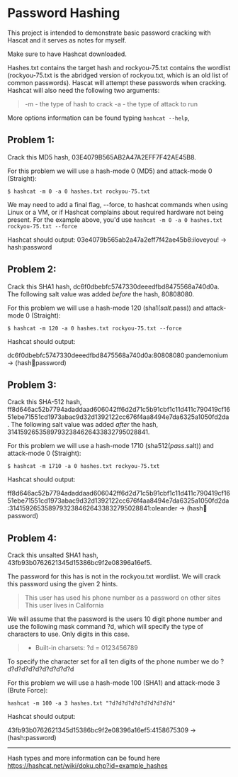 
# Password Hashing
This project is intended to demonstrate basic password cracking with Hascat and it serves as notes for myself. 

Make sure to have Hashcat downloaded.

Hashes.txt contains the target hash and rockyou-75.txt contains the wordlist (rockyou-75.txt is the abridged version of rockyou.txt, which is an old list of common passwords). Hascat will attempt these passwords when cracking. Hashcat will also need the following two arguments:

>    -m <hash-mode> - the type of hash to crack
>    -a <attack-mode> - the type of attack to run

More options information can be found typing `hashcat --help`, 

## Problem 1:

Crack this MD5 hash, 03E4079B565AB2A47A2EFF7F42AE45B8.

For this problem we will use a hash-mode 0 (MD5) and attack-mode 0 (Straight):

`$ hashcat -m 0 -a 0 hashes.txt rockyou-75.txt`

We may need to add a final flag, --force, to hashcat commands when using Linux or a VM, or if Hashcat complains about required hardware not being present. For the example above, you'd use `hashcat -m 0 -a 0 hashes.txt rockyou-75.txt --force` 


Hashcat should output:
03e4079b565ab2a47a2eff7f42ae45b8:iloveyou!  -> hash:password


## Problem 2:

Crack this SHA1 hash, dc6f0dbebfc5747330deeedfbd8475568a740d0a. The following salt value was added 
*before* the hash, 80808080.

For this problem we will use a hash-mode 120 (sha1($salt.$pass)) and attack-mode 0 (Straight):

`$ hashcat -m 120 -a 0 hashes.txt rockyou-75.txt --force`

Hashcat should output:

dc6f0dbebfc5747330deeedfbd8475568a740d0a:80808080:pandemonium  -> (hash:salt:password)

## Problem 3:

Crack this SHA-512 hash, ff8d646ac52b7794adaddaad606042ff6d2d71c5b91cbf1c11d411c790419cf1651ebe71551cd1973abac9d32d1392122cc676f4aa8494e7da6325a1050fd2da. The following salt value was added *after* the hash, 31415926535897932384626433832795028841.

For this problem we will use a hash-mode 1710 (sha512($pass.$salt)) and attack-mode 0 (Straight):

`$ hashcat -m 1710 -a 0 hashes.txt rockyou-75.txt`

Hashcat should output:

ff8d646ac52b7794adaddaad606042ff6d2d71c5b91cbf1c11d411c790419cf1651ebe71551cd1973abac9d32d1392122cc676f4aa8494e7da6325a1050fd2da:31415926535897932384626433832795028841:oleander -> (hash:salt:password)

## Problem 4:

Crack this unsalted SHA1 hash, 43fb93b0762621345d15386bc9f2e08396a16ef5.

The password for this has is not in the rockyou.txt wordlist. We will crack this password using the given 2 hints.


  >  This user has used his phone number as a password on other sites
  >  This user lives in California

We will assume that the password is the users 10 digit phone number and use the following mask command ?d, which will specify the type of characters to use. Only digits in this case.

> * Built-in charsets:
>   ?d = 0123456789

To specify the character set for all ten digits of the phone number we do ?d?d?d?d?d?d?d?d?d?d

For this problem we will use a hash-mode 100 (SHA1) and attack-mode 3 (Brute Force): 

`hashcat -m 100 -a 3 hashes.txt "?d?d?d?d?d?d?d?d?d?d"` 

Hashcat should output:

43fb93b0762621345d15386bc9f2e08396a16ef5:4158675309 -> (hash:password)

---------------------------------------------------------------------------------------------------------------------------------------



Hash types and more information can be found here https://hashcat.net/wiki/doku.php?id=example_hashes




